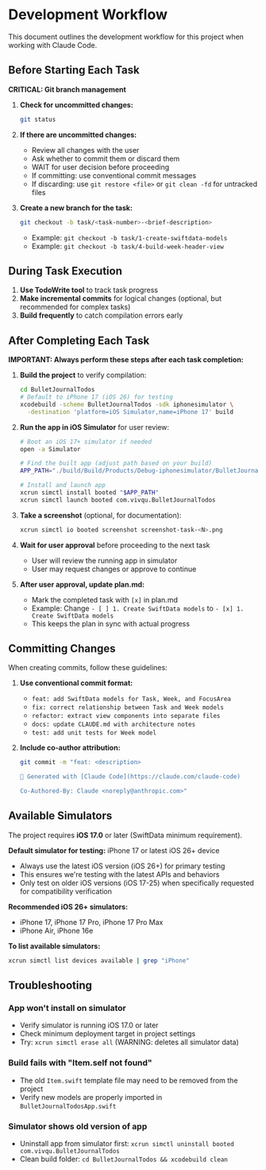 # Development Workflow

This document outlines the development workflow for this project when working with Claude Code.

## Before Starting Each Task

**CRITICAL: Git branch management**

1. **Check for uncommitted changes:**
   ```bash
   git status
   ```

2. **If there are uncommitted changes:**
   - Review all changes with the user
   - Ask whether to commit them or discard them
   - WAIT for user decision before proceeding
   - If committing: use conventional commit messages
   - If discarding: use `git restore <file>` or `git clean -fd` for untracked files

3. **Create a new branch for the task:**
   ```bash
   git checkout -b task/<task-number>-<brief-description>
   ```
   - Example: `git checkout -b task/1-create-swiftdata-models`
   - Example: `git checkout -b task/4-build-week-header-view`

## During Task Execution

1. **Use TodoWrite tool** to track task progress
2. **Make incremental commits** for logical changes (optional, but recommended for complex tasks)
3. **Build frequently** to catch compilation errors early

## After Completing Each Task

**IMPORTANT: Always perform these steps after each task completion:**

1. **Build the project** to verify compilation:
   ```bash
   cd BulletJournalTodos
   # Default to iPhone 17 (iOS 26) for testing
   xcodebuild -scheme BulletJournalTodos -sdk iphonesimulator \
     -destination 'platform=iOS Simulator,name=iPhone 17' build
   ```

2. **Run the app in iOS Simulator** for user review:
   ```bash
   # Boot an iOS 17+ simulator if needed
   open -a Simulator

   # Find the built app (adjust path based on your build)
   APP_PATH="./build/Build/Products/Debug-iphonesimulator/BulletJournalTodos.app"

   # Install and launch app
   xcrun simctl install booted "$APP_PATH"
   xcrun simctl launch booted com.vivqu.BulletJournalTodos
   ```

3. **Take a screenshot** (optional, for documentation):
   ```bash
   xcrun simctl io booted screenshot screenshot-task-<N>.png
   ```

4. **Wait for user approval** before proceeding to the next task
   - User will review the running app in simulator
   - User may request changes or approve to continue

5. **After user approval, update plan.md:**
   - Mark the completed task with `[x]` in plan.md
   - Example: Change `- [ ] 1. Create SwiftData models` to `- [x] 1. Create SwiftData models`
   - This keeps the plan in sync with actual progress

## Committing Changes

When creating commits, follow these guidelines:

1. **Use conventional commit format:**
   - `feat: add SwiftData models for Task, Week, and FocusArea`
   - `fix: correct relationship between Task and Week models`
   - `refactor: extract view components into separate files`
   - `docs: update CLAUDE.md with architecture notes`
   - `test: add unit tests for Week model`

2. **Include co-author attribution:**
   ```bash
   git commit -m "feat: <description>

   🤖 Generated with [Claude Code](https://claude.com/claude-code)

   Co-Authored-By: Claude <noreply@anthropic.com>"
   ```

## Available Simulators

The project requires **iOS 17.0** or later (SwiftData minimum requirement).

**Default simulator for testing:** iPhone 17 or latest iOS 26+ device
- Always use the latest iOS version (iOS 26+) for primary testing
- This ensures we're testing with the latest APIs and behaviors
- Only test on older iOS versions (iOS 17-25) when specifically requested for compatibility verification

**Recommended iOS 26+ simulators:**
- iPhone 17, iPhone 17 Pro, iPhone 17 Pro Max
- iPhone Air, iPhone 16e

**To list available simulators:**
```bash
xcrun simctl list devices available | grep "iPhone"
```

## Troubleshooting

### App won't install on simulator
- Verify simulator is running iOS 17.0 or later
- Check minimum deployment target in project settings
- Try: `xcrun simctl erase all` (WARNING: deletes all simulator data)

### Build fails with "Item.self not found"
- The old `Item.swift` template file may need to be removed from the project
- Verify new models are properly imported in `BulletJournalTodosApp.swift`

### Simulator shows old version of app
- Uninstall app from simulator first: `xcrun simctl uninstall booted com.vivqu.BulletJournalTodos`
- Clean build folder: `cd BulletJournalTodos && xcodebuild clean`

